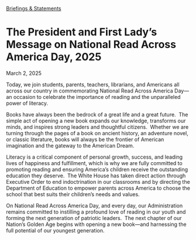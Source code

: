 [Briefings &amp; Statements](https://www.whitehouse.gov/briefings-statements/)

# 					The President and First Lady’s Message on National Read Across America Day, 2025 				

March 2, 2025

Today, we join students, parents, teachers, librarians, and Americans all across our country in commemorating National Read Across America Day—an occasion to celebrate the importance of reading and the unparalleled power of literacy.

Books have always been the bedrock of a great life and a great future.  The simple act of opening a new book expands our knowledge, transforms our minds, and inspires strong leaders and thoughtful citizens.  Whether we are turning through the pages of a book on ancient history, an adventure novel, or classic literature, books will always be the frontier of American imagination and the gateway to the American Dream.

Literacy is a critical component of personal growth, success, and leading lives of happiness and fulfillment, which is why we are fully committed to promoting reading and ensuring America’s children receive the outstanding education they deserve.  The White House has taken direct action through Executive Order to end indoctrination in our classrooms and by directing the Department of Education to empower parents across America to choose the school that best suits their children’s needs and values.

On National Read Across America Day, and every day, our Administration remains committed to instilling a profound love of reading in our youth and forming the next generation of patriotic leaders.  The next chapter of our Nation’s Golden Age begins with opening a new book—and harnessing the full potential of our youngest generation.
